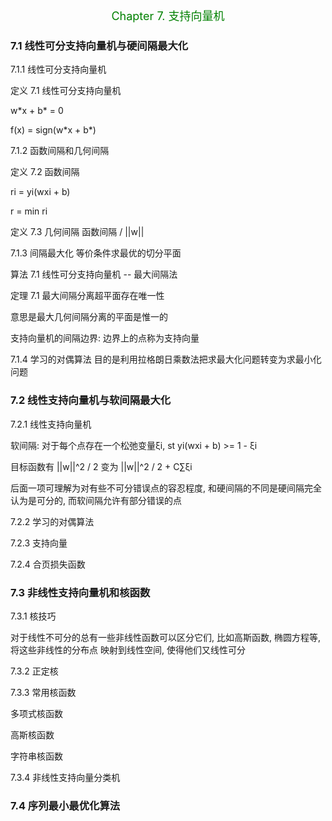 <p align="center"><font color="green" size=4>Chapter 7. 支持向量机</font></p>

### 7.1 线性可分支持向量机与硬间隔最大化

7.1.1 线性可分支持向量机

定义 7.1 线性可分支持向量机

w\*x + b\* = 0

f(x) = sign(w\*x + b\*)

7.1.2 函数间隔和几何间隔

定义 7.2 函数间隔

ri = yi(wxi + b)

r = min ri

定义 7.3 几何间隔  函数间隔 / ||w||

7.1.3 间隔最大化  等价条件求最优的切分平面

算法 7.1 线性可分支持向量机 -- 最大间隔法

定理 7.1 最大间隔分离超平面存在唯一性

意思是最大几何间隔分离的平面是惟一的

支持向量机的间隔边界: 边界上的点称为支持向量

7.1.4 学习的对偶算法  目的是利用拉格朗日乘数法把求最大化问题转变为求最小化问题

### 7.2 线性支持向量机与软间隔最大化

7.2.1 线性支持向量机

软间隔: 对于每个点存在一个松弛变量ξi, st  yi(wxi + b) >= 1 - ξi

目标函数有 ||w||^2 / 2 变为 ||w||^2 / 2 + C∑ξi

后面一项可理解为对有些不可分错误点的容忍程度, 和硬间隔的不同是硬间隔完全认为是可分的, 而软间隔允许有部分错误的点

7.2.2 学习的对偶算法

7.2.3 支持向量

7.2.4 合页损失函数 

### 7.3 非线性支持向量机和核函数

7.3.1 核技巧

对于线性不可分的总有一些非线性函数可以区分它们, 比如高斯函数, 椭圆方程等, 将这些非线性的分布点 映射到线性空间, 使得他们又线性可分

7.3.2 正定核

7.3.3 常用核函数

多项式核函数

高斯核函数

字符串核函数

7.3.4 非线性支持向量分类机

### 7.4 序列最小最优化算法